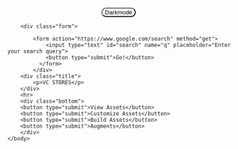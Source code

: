 <html lang ="en">
    <head>
        <meta charset="UTF-8">
        <meta name="viewport" content="width=device-width, initial-scale=1.0">
    </head>
    <body id="background-change">
        <div class="darkmode">
            <button type="submit">Darkmode</button>
        </div>

        <div class="form">
            
            <form action="https://www.google.com/search" method="get">
                <input type="text" id="search" name="q" placeholder="Enter your search query">
                <button type="submit">Go!</button>
              </form>
            </div>
        <div class="title">
            <p>VC STORES</p>
        </div>
        <hr>
        <div class="bottom">
        <button type="submit">View Assets</button>
        <button type="submit">Customize Assets</button>
        <button type="submit">Build Assets</button>
        <button type="submit">Augments</button>
        </div>
    </body>
</html>


<style>
    @keyframes changeBackground{
        20% {background-image: url("https://i.pinimg.com/originals/85/6f/31/856f31d9f475501c7552c97dbe727319.jpg");}
        50% {background-image: url("https://www.wallpapersales.uk.com/wp-content/uploads/2018/11/82009.jpg");}
        75% {background-image: url("https://img.freepik.com/free-photo/abstract-blue-geometric-shapes-background_24972-1841.jpg");}
        100% {background-image: url("https://img.freepik.com/premium-photo/white-background-white-texture-background-banner-pattern-texture-abstract-clean-grunge-white_873925-75424.jpg");}
    }
    body{
        background-image: url("https://png.pngtree.com/thumb_back/fh260/background/20210915/pngtree-geometric-pattern-white-gold-minimalist-creative-background-image_879782.jpg");
        background-size:cover;
        background-repeat: no-repeat;
        background-position: center;
        background-attachment: fixed;
        animation-duration: s;
        animation-iteration-count: infinite;
        animation-name: changeBackground ;
    }
    .form{
        text-align: center;
        margin-top: 40px;
        margin-bottom: 50px;
        margin-right: 5px;
    }
    .title{
        margin-top: 10%;
        text-align: center;
    }
    p{
        font-size: xx-large;
        font-family: Arial, Helvetica, sans-serif;
        font-weight: bold;
    }
    
    input{
        border-radius: 50px;
        width: 200px;
        height: 20px;
        background-color: inherit;
        text-align: center;
        
        
        
    }
    button{
        border-radius: 20px;
        background-color: inherit;
        
    }
    hr{
        margin-top: 20%;
        text-align: center;
        width: 50%;
    }
    .bottom{
        text-align: center;
        margin-top: 100px;
        
        
    }
    .darkmode{
        text-align: center;
        margin-top: 20px;
        margin-right: 5px;
    }
    
</style>
